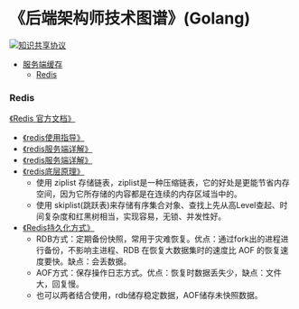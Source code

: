 《后端架构师技术图谱》(Golang)
=======
[![知识共享协议](https://img.shields.io/github/license/simonhgao/back-end-architect)](https://github.com/simonhgao/back-end-architect/blob/main/LICENSE)

* [服务端缓存](https://github.com/simonhgao/back-end-architect/master/README.md#服务端缓存)
	* [Redis](https://github.com/simonhgao/back-end-architect/blob/main/README.md#redis)

### Redis
[《Redis 官方文档》](http://www.redis.cn/)

* [《redis使用指导》](https://www.runoob.com/redis/redis-tutorial.html)
* [《redis服务端详解》](TODO)
* [《redis服务端详解》](TODO)
* [《redis底层原理》](https://blog.csdn.net/wcf373722432/article/details/78678504)
	* 使用 ziplist 存储链表，ziplist是一种压缩链表，它的好处是更能节省内存空间，因为它所存储的内容都是在连续的内存区域当中的。
	* 使用 skiplist(跳跃表)来存储有序集合对象、查找上先从高Level查起、时间复杂度和红黑树相当，实现容易，无锁、并发性好。
* [《Redis持久化方式》](https://github.com/simonhgao/back-end-architect/blob/main/cache/Redis/Redis%E6%8C%81%E4%B9%85%E5%8C%96.md)
	* RDB方式：定期备份快照，常用于灾难恢复。优点：通过fork出的进程进行备份，不影响主进程、RDB 在恢复大数据集时的速度比 AOF 的恢复速度要快。缺点：会丢数据。
	* AOF方式：保存操作日志方式。优点：恢复时数据丢失少，缺点：文件大，回复慢。
	* 也可以两者结合使用，rdb储存稳定数据，AOF储存未快照数据。
